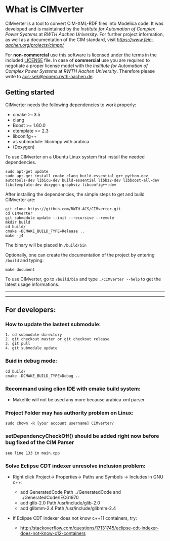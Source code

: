 # What is CIMverter
CIMverter is a tool to convert CIM-XML-RDF files into Modelica code.
It was developed and is maintained by  the *Institute for Automation of Complex Power Systems* at *RWTH Aachen University*. 
For further project information, as well as a documentation of the CIM standard, visit *https://www.fein-aachen.org/projects/cimpp/*

For **non-commercial** use this software is licensed under the terms in the included [LICENSE](LICENSE) file.
In case of **commercial** use you are required to negotiate a proper license model with the *Institute for Automation of Complex Power Systems* at *RWTH Aachen University*. Therefore please write to [acs-sek@eonerc.rwth-aachen.de](mailto:acs-sek@eonerc.rwth-aachen.de).

## Getting started 
CIMverter needs the following dependencies to work properly:
* cmake >=3.5
* clang
* Boost >= 1.60.0
* ctemplate >= 2.3
* libconifg++
* as submodule: libcimpp with arabica
* (Doxygen)

To use CIMverter on a Ubuntu Linux system first install the needed dependencies.

    sudo apt-get update
    sudo apt-get install cmake clang build-essential g++ python-dev autotools-dev libicu-dev build-essential libbz2-dev libboost-all-dev libctemplate-dev doxygen graphviz libconfig++-dev

After installing the dependencies, the simple steps to get and build CIMverter are: 

    git clone https://github.com/RWTH-ACS/CIMverter.git
    cd CIMverter
    git submodule update --init --recursive --remote
    mkdir build
    cd build/
    cmake -DCMAKE_BUILD_TYPE=Release ..
    make -j4

The binary will be placed in `/build/bin`

Optionally, one can create the documentation of the project by entering `/build` and typing:

    make document
    
    
To use CIMverter, go to `/build/bin` and type `./CIMverter --help` to get the latest usage informations. 
***

***
## For developers:

### How to update the lastest submodule:

    1. cd submodule directory
    2. git checkout master or git checkout release
    3. git pull
    4. git submodule update

### Buid in debug mode:

    cd build/
    cmake -DCMAKE_BUILD_TYPE=Debug ..

### Recommand using clion IDE with cmake build system:

* Makefile will not be used any more because arabica xml parser

### Project Folder may has authority problem on Linux:

    sudo chown -R [your account username] CIMverter/
    
### setDependencyCheckOff() should be added right now before bug fixed of the CIM Parser
    see line 133 in main.cpp
    
### Solve Eclipse CDT indexer unresolve inclusion problem:

* Right click Project-> Properties-> Paths and Symbols -> Includes in GNU c++:

  * add GeneratedCode Path ../GeneratedCode and ../GeneratedCode/IEC61970
  * add glib-2.0 Path /usr/include/glib-2.0
  * add glibmm-2.4 Path /usr/include/glibmm-2.4

* If Eclipse CDT indexer does not know c++11 containers, try:
  * http://stackoverflow.com/questions/17131745/eclipse-cdt-indexer-does-not-know-c12-containers
